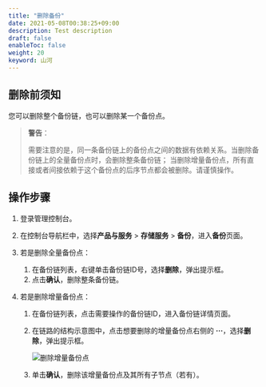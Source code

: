 ```yaml
---
title: "删除备份"
date: 2021-05-08T00:38:25+09:00
description: Test description
draft: false
enableToc: false
weight: 20
keyword: 山河
---
```


## 删除前须知

您可以删除整个备份链，也可以删除某一个备份点。

> **警告**：
> 
> 需要注意的是，同一条备份链上的备份点之间的数据有依赖关系。当删除备份链上的全量备份点时，会删除整条备份链； 当删除增量备份点，所有直接或者间接依赖于这个备份点的后序节点都会被删除。请谨慎操作。

## 操作步骤

1. 登录管理控制台。

2. 在控制台导航栏中，选择**产品与服务** > **存储服务** > **备份**，进入**备份**页面。

3. 若是删除全量备份点：

   1. 在备份链列表，右键单击备份链ID号，选择**删除**，弹出提示框。
   2. 点击**确认**，删除整条备份链。

4. 若是删除增量备份点：

   1. 在备份链列表，点击需要操作的备份链ID，进入备份链详情页面。

   2. 在链路的结构示意图中，点击想要删除的增量备份点右侧的 **···**，选择**删除**，弹出提示框。

      ![删除增量备份点](../_images/删除增量备份点.png)

   3. 单击**确认**，删除该增量备份点及其所有子节点（若有）。